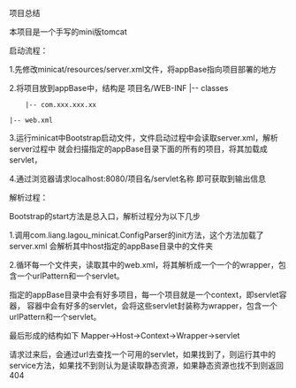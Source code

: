 项目总结

本项目是一个手写的mini版tomcat

启动流程：

1.先修改minicat/resources/server.xml文件，将appBase指向项目部署的地方

2.将项目放到appBase中，结构是
项目名/WEB-INF
    |-- classes
    
        |-- com.xxx.xxx.xx
        
    |-- web.xml
    
3.运行minicat中Bootstrap启动文件，文件启动过程中会读取server.xml，解析server过程中
就会扫描指定的appBase目录下面的所有的项目，将其加载成servlet，

4.通过浏览器请求localhost:8080/项目名/servlet名称 即可获取到输出信息



解析过程：

Bootstrap的start方法是总入口，解析过程分为以下几步

1.调用com.liang.lagou_minicat.ConfigParser的init方法，这个方法加载了server.xml
会解析其中host指定的appBase目录中的文件夹

2.循环每一个文件夹，读取其中的web.xml，将其解析成一个一个的wrapper，包含一个urlPattern和一个servlet。

指定的appBase目录中会有好多项目，每一个项目就是一个context，即servlet容器，
容器中会有好多的servlet，会将这些servlet封装称为wrapper，包含一个urlPattern和一个servlet。

最后形成的结构如下
Mapper->Host->Context->Wrapper->servlet



请求过来后，会通过url去查找一个可用的servlet，如果找到了，则运行其中的service方法，如果找不到则认为是读取静态资源，如果静态资源也找不到则返回404




